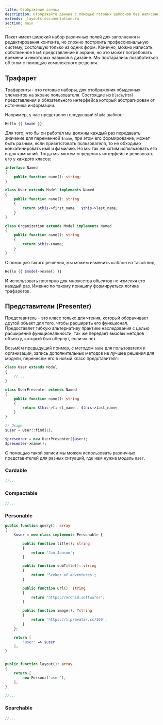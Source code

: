 ```yaml
---
title: Отображение данных
description: Отображайте данные с помощью готовых шаблонов без написания html 
extends: _layouts.documentation.ru
section: main
---
```


Пакет имеет широкий набор различных полей для заполнения и редактирования контента, но сложно построить
профессиональную систему, состоящую только из одних форм. Конечно, можно написать собственное `html` представление в экране,
но это может потребовать времени и некоторых навыков в дизайне. Мы постарались позаботиться об этом с помощью комплексного решения.


## Трафарет

Трафаренты - это готовые наборы, для отображения обыденных элементов на экране пользователя. 
Состоящие из `blade/html` представления и обязательного интерфейса который абстрагирован от источника информации. 


Например, у нас представлен следующий `blade` шаблон:

```php
Hello {{ $name }}
```

Для того, что бы он работал мы должны каждый раз передавать значение для переменной `$name`, при этом его формирование, может быть разным, если приветстовать пользователя, то не обходимо конкатинировать имя и фамилию. Но мы так же хотим использовать его и для кампаний. Тогда мы можем определить интерфейс и релизовать его у каждого класса:


```php
interface Named
{
    public function name(): string;
}

class User extends Model implements Named
{
    public function name(): string
    {
        return $this->first_name . $this->last_name;
    }
}

class Organization extends Model implements Named
{
    public function name(): string
    {
        return $this->name;
    }
}
```

С помощью такого решения, мы можем изменить шаблон на такой вид:

```php
Hello {{ $model->name() }}
```

И использовать повторно для множества обьектов не изменяя его каждый раз.
Именно по такому принципу формируеться логика трафаретов.


## Представители (Presenter)

Представитель - это класс только для чтения, который оборачивает другой объект для того, чтобы расширить его функционал. Предоставлет гибкую альтернативу практике наследования с целью расширения функциональности, так же передает вызовы методов объекту, который был обернут, если их нет.

Возьмём предыдущий пример, с методом `name` для пользователя и организации, запись дополнительных методов не лучшее решения для модели, перенесём его в новый класс представителя:


```php
class User extends Model
{
    //...
}

class UserPresenter extends Named
{
    public function name(): string
    {
        return $this->first_name . $this->last_name;
    }
}

// Usage
$user = User::find(1);

$presenter = new UserPresenter($user);
$presenter->name();
```

С помощью такой записи мы можем использовать различных представителей для разных ситуаций, где нам нужна модель `User`.


### Cardable

```php
//...
```

### Compactable


```php
//...
```

### Personable


```php
public function query(): array
{
    $user = new class implements Personable {

        public function title(): string
        {
            return 'Jon Jonson';
        }

        public function subTitle(): string
        {
            return 'Seeker of adventures';
        }

        public function url(): string
        {
            return 'https://orchid.software/';
        }

        public function image(): ?string
        {
            return 'https://i.pravatar.cc/200';
        }
    };

    return [
        'user' => $user
    ];
}


public function layout(): array
{
    return [
        new Persona('user'),
    ];
}
```

```php
//...
```

### Searchable


```php
//...
```
